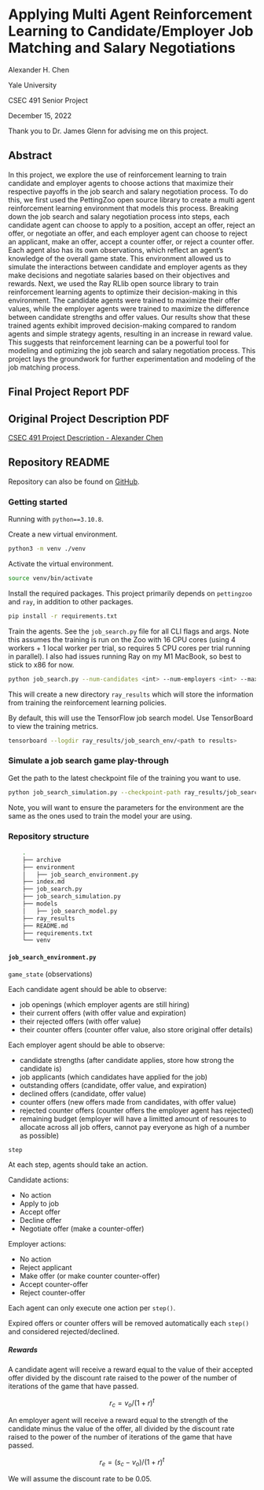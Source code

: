 # Applying Multi Agent Reinforcement Learning to Candidate/Employer Job Matching and Salary Negotiations

Alexander H. Chen

Yale University

CSEC 491 Senior Project

December 15, 2022

Thank you to Dr. James Glenn for advising me on this project.

## Abstract

In this project, we explore the use of reinforcement learning to train candidate and employer agents to choose actions that maximize their respective payoffs in the job search and salary negotiation process. To do this, we first used the PettingZoo open source library to create a multi agent reinforcement learning environment that models this process. Breaking down the job search and salary negotiation process into steps, each candidate agent can choose to apply to a position, accept an offer, reject an offer, or negotiate an offer, and each employer agent can choose to reject an applicant, make an offer, accept a counter offer, or reject a counter offer. Each agent also has its own observations, which reflect an agent’s knowledge of the overall game state. This environment allowed us to simulate the interactions between candidate and employer agents as they make decisions and negotiate salaries based on their objectives and rewards. Next, we used the Ray RLlib open source library to train reinforcement learning agents to optimize their decision-making in this environment. The candidate agents were trained to maximize their offer values, while the employer agents were trained to maximize the difference between candidate strengths and offer values. Our results show that these trained agents exhibit improved decision-making compared to random agents and simple strategy agents, resulting in an increase in reward value. This suggests that reinforcement learning can be a powerful tool for modeling and optimizing the job search and salary negotiation process. This project lays the groundwork for further experimentation and modeling of the job matching process.

## Final Project Report PDF



## Original Project Description PDF

[CSEC 491 Project Description - Alexander Chen](./CSEC%20491%20Project%20Description%20-%20Alexander%20Chen.pdf)

## Repository README

Repository can also be found on [GitHub](https://github.com/alexchenhz/salary-negotation).

### Getting started

Running with `python==3.10.8`.

Create a new virtual environment.

```bash
python3 -m venv ./venv
```

Activate the virtual environment.

```bash
source venv/bin/activate
```

Install the required packages. This project primarily depends on `pettingzoo` and `ray`, in addition to other packages.

```bash
pip install -r requirements.txt
```

Train the agents. See the `job_search.py` file for all CLI flags and args. Note this assumes the training is run on the Zoo with 16 CPU cores (using 4 workers + 1 local worker per trial, so requires 5 CPU cores per trial running in parallel). I also had issues running Ray on my M1 MacBook, so best to stick to x86 for now.

```bash
python job_search.py --num-candidates <int> --num-employers <int> --max-budget <int> --max-num-iters <int>
```

This will create a new directory `ray_results` which will store the information from training the reinforcement learning policies.

By default, this will use the TensorFlow job search model. Use TensorBoard to view the training metrics.

```bash
tensorboard --logdir ray_results/job_search_env/<path to results>
```

### Simulate a job search game play-through

Get the path to the latest checkpoint file of the training you want to use.

```bash
python job_search_simulation.py --checkpoint-path ray_results/job_search_env/.../checkpoint_XXXXXX --num-candidates <int> --num-employers <int> --max-budget <int> --max-num-iters <int> --candidate-algo <random/rl> --employer-algo <random/rl>
```

Note, you will want to ensure the parameters for the environment are the same as the ones used to train the model your are using.

### Repository structure

```bash
    .
    ├── archive
    ├── environment
    │   ├── job_search_environment.py
    ├── index.md
    ├── job_search.py
    ├── job_search_simulation.py
    ├── models
    │   ├── job_search_model.py
    ├── ray_results
    ├── README.md
    ├── requirements.txt
    └── venv
```

#### `job_search_environment.py`

`game_state` (observations)

Each candidate agent should be able to observe:

- job openings (which employer agents are still hiring)
- their current offers (with offer value and expiration)
- their rejected offers (with offer value)
- their counter offers (counter offer value, also store original offer details)

Each employer agent should be able to observe:

- candidate strengths (after candidate applies, store how strong the candidate is)
- job applicants (which candidates have applied for the job)
- outstanding offers (candidate, offer value, and expiration)
- declined offers (candidate, offer value)
- counter offers (new offers made from candidates, with offer value)
- rejected counter offers (counter offers the employer agent has rejected)
- remaining budget (employer will have a limitted amount of resoures to allocate across all job offers, cannot pay everyone as high of a number as possible)

`step`

At each step, agents should take an action.

Candidate actions:

- No action
- Apply to job
- Accept offer
- Decline offer
- Negotiate offer (make a counter-offer)

Employer actions:

- No action
- Reject applicant
- Make offer (or make counter counter-offer)
- Accept counter-offer
- Reject counter-offer

Each agent can only execute one action per `step()`.

Expired offers or counter offers will be removed automatically each `step()` and considered rejected/declined.

##### Rewards

A candidate agent will receive a reward equal to the value of their accepted offer divided by the discount rate raised to the power of the number of iterations of the game that have passed.

$$r_{c} = v_{o} / (1 + r)^{t}$$

An employer agent will receive a reward equal to the strength of the candidate minus the value of the offer, all divided by the discount rate raised to the power of the number of iterations of the game that have passed.

$$r_{e} = (s_{c} - v_{o})/(1 + r)^{t}$$

We will assume the discount rate to be 0.05.
